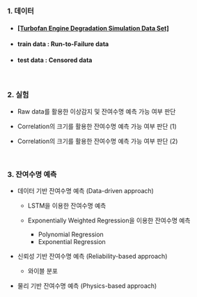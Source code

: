 <h3> <b>1. 데이터</b></h3>

- <h4> <a href="https://ti.arc.nasa.gov/tech/dash/groups/pcoe/prognostic-data-repository/">[Turbofan Engine Degradation Simulation Data Set]</a>
- <h4> <b>train data : Run-to-Failure data</b> </h4>
- <h4> <b>test data : Censored data</b> </h4>
<br>
<h3><b>2. 실험</h3></b>

- Raw data를 활용한 이상감지 및 잔여수명 예측 가능 여부 판단

- Correlation의 크기를 활용한 잔여수명 예측 가능 여부 판단 (1)
 
- Correlation의 크기를 활용한 잔여수명 예측 가능 여부 판단 (2)
 <br>
<h3><b>3. 잔여수명 예측</h3></b>

- 데이터 기반 잔여수명 예측 (Data-driven approach)
     - LSTM을 이용한 잔여수명 예측
 
     - Exponentially Weighted Regression을 이용한 잔여수명 예측
          - Polynomial Regression 
          - Exponential Regression

 
- 신뢰성 기반 잔여수명 예측 (Reliability-based approach)
     
     - 와이블 분포
 
- 물리 기반 잔여수명 예측 (Physics-based approach)

 
